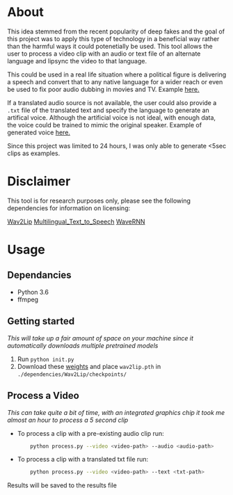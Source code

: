 # About

This idea stemmed from the recent popularity of deep fakes and the goal of this project was to apply this type of technology in a beneficial way rather than the harmful ways it could potenetially be used. This tool allows the user to process a video clip with an audio or text file of an alternate language and lipsync the video to that language.

This could be used in a real life situation where a political figure is delivering a speech and convert that to any native language for a wider reach or even be used to fix poor audio dubbing in movies and TV. Example [here.]()

If a translated audio source is not available, the user could also provide a `.txt` file of the translated text and specify the language to generate an artifical voice. Although the artificial voice is not ideal, with enough data, the voice could be trained to mimic the original speaker. Example of generated voice [here.]()

Since this project was limited to 24 hours, I was only able to generate <5sec clips as examples.

# Disclaimer

This tool is for research purposes only, please see the following dependencies for information on licensing:

[Wav2Lip](https://github.com/Rudrabha/Wav2Lip)
[Multilingual_Text_to_Speech](https://github.com/Tomiinek/Multilingual_Text_to_Speech)
[WaveRNN](https://github.com/Tomiinek/WaveRNN)

# Usage

## Dependancies

- Python 3.6
- ffmpeg

## Getting started

_This will take up a fair amount of space on your machine since it automatically downloads multiple pretrained models_

1. Run `python init.py`
2. Download these [weights](https://iiitaphyd-my.sharepoint.com/:u:/g/personal/radrabha_m_research_iiit_ac_in/Eb3LEzbfuKlJiR600lQWRxgBIY27JZg80f7V9jtMfbNDaQ?e=TBFBVW) and place `wav2lip.pth` in `./dependencies/Wav2Lip/checkpoints/`

## Process a Video

_This can take quite a bit of time, with an integrated graphics chip it took me almost an hour to process a 5 second clip_

- To process a clip with a pre-existing audio clip run:
  ```bash
      python process.py --video <video-path> --audio <audio-path>
  ```
- To process a clip with a translated txt file run:
  ```bash
      python process.py --video <video-path> --text <txt-path>
  ```

Results will be saved to the results file

